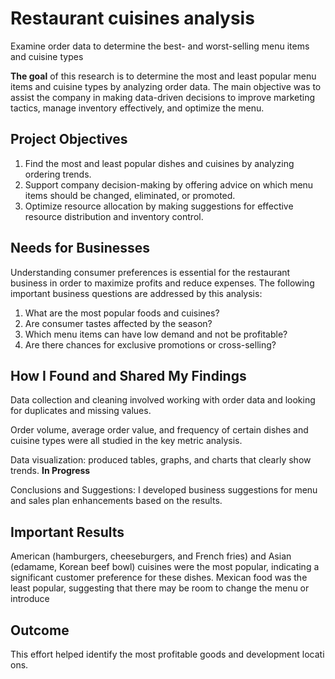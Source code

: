# Restaurant cuisines analysis
Examine order data to determine the best- and worst-selling menu items and cuisine types

**The goal** of this research is to determine the most and least popular menu items and cuisine types by analyzing order data. The main objective was to assist the company in making data-driven decisions to improve marketing tactics, manage inventory effectively, and optimize the menu.

## Project Objectives
1. Find the most and least popular dishes and cuisines by analyzing ordering trends.
2. Support company decision-making by offering advice on which menu items should be changed, eliminated, or promoted.
3. Optimize resource allocation by making suggestions for effective resource distribution and inventory control.

## Needs for Businesses
Understanding consumer preferences is essential for the restaurant business in order to maximize profits and reduce expenses. The following important business questions are addressed by this analysis:
1. What are the most popular foods and cuisines?
2. Are consumer tastes affected by the season?
3. Which menu items can have low demand and not be profitable?
4. Are there chances for exclusive promotions or cross-selling?

## How I Found and Shared My Findings
Data collection and cleaning involved working with order data and looking for duplicates and missing values.

Order volume, average order value, and frequency of certain dishes and cuisine types were all studied in the key metric analysis.

Data visualization: produced tables, graphs, and charts that clearly show trends. **In Progress**

Conclusions and Suggestions: I developed business suggestions for menu and sales plan enhancements based on the results.


## Important Results
American (hamburgers, cheeseburgers, and French fries) and Asian (edamame, Korean beef bowl) cuisines were the most popular, indicating a significant customer preference for these dishes.
Mexican food was the least popular, suggesting that there may be room to change the menu or introduce

## Outcome
This effort helped identify the most profitable goods and development locations.
